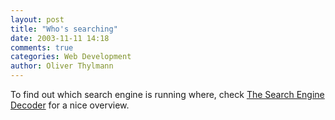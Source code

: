 ```yaml
---
layout: post
title: "Who's searching"
date: 2003-11-11 14:18
comments: true
categories: Web Development
author: Oliver Thylmann
---
```



To find out which search engine is running where, check [The Search Engine Decoder](http://www.search-this.com/search_engine_decoder.asp) for a nice overview.



